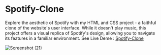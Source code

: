 # Spotify-Clone
Explore the aesthetic of Spotify with my HTML and CSS project - a faithful clone of the website's user interface. While it doesn't play music, this project offers a visual replica of Spotify's design, allowing you to navigate its features in a familiar environment.
See Live Deme : [Spotify-Clone]([https://mohammad-amir-tech.github.io/Spotify-Clone/])



![Screenshot (21)](https://github.com/Mohammad-Amir-tech/Spotify-Clone/assets/143278584/9972e7a2-1f73-420c-8ae3-622757af402f)
